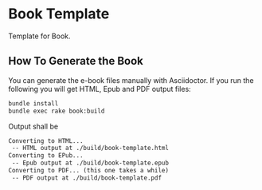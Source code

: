 # Book Template

Template for Book.

## How To Generate the Book

You can generate the e-book files manually with Asciidoctor.
If you run the following you will get HTML, Epub and PDF output files:

```bash
bundle install
bundle exec rake book:build
```

Output shall be

```txt
Converting to HTML...
 -- HTML output at ./build/book-template.html
Converting to EPub...
 -- Epub output at ./build/book-template.epub
Converting to PDF... (this one takes a while)
 -- PDF output at ./build/book-template.pdf
```
